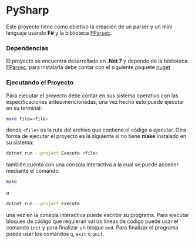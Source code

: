 # PySharp

Este proyecto tiene como objetivo la creación de un parser y un mini lenguaje usando **F#** y la biblioteca <a href="https://github.com/stephan-tolksdorf/fparsec">FParsec</a>.

### Dependencias

El proyecto se encuentra desarrollado en **.Net 7** y depende de la biblioteca <a href="https://github.com/stephan-tolksdorf/fparsec">FParsec</a>, para instalarla debe contar con el siguiente paquete <a href="https://www.nuget.org/packages/FParsec/">nuget</a>

### Ejecutando el Proyecto

Para ejecutar el proyecto debe contar en sus sistema operativo con las especificaciones antes mencionadas, una vez hecho esto puede ejecutar en su terminal:

```bash
make file=<file>
```

donde `<file>` es la ruta del archivo que contiene el código a ejecutar. Otra forma de ejecutar el proyecto es la siguiente si no tiene **make** instalado en su sistema:

```bash
dotnet run --project Execute <file>
```

también cuenta con una consola interactiva a la cual se puede acceder mediante el comando:

```bash
make
```

o

```bash
dotnet run --project Execute
```

una vez en la consola interactiva puede escribir su programa. Para ejecutar bloques de código que requieran varias líneas de
código puede usar el comando `init` y para finalizar un bloque `end`. Para finalizar el programa puede usar los comandos
`q`, `exit` o `quit`.
